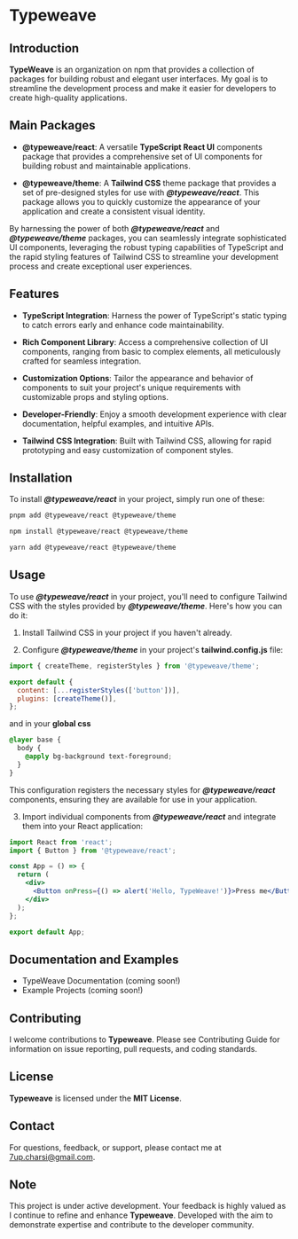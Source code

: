 # Typeweave

## Introduction

**TypeWeave** is an organization on npm that provides a collection of packages for building robust and elegant user interfaces. My goal is to streamline the development process and make it easier for developers to create high-quality applications.

## Main Packages

- **@typeweave/react**: A versatile **TypeScript React UI** components package that provides a comprehensive set of UI components for building robust and maintainable applications.

- **@typeweave/theme**: A **Tailwind CSS** theme package that provides a set of pre-designed styles for use with **_@typeweave/react_**. This package allows you to quickly customize the appearance of your application and create a consistent visual identity.

By harnessing the power of both **_@typeweave/react_** and **_@typeweave/theme_** packages, you can seamlessly integrate sophisticated UI components, leveraging the robust typing capabilities of TypeScript and the rapid styling features of Tailwind CSS to streamline your development process and create exceptional user experiences.

## Features

- **TypeScript Integration**: Harness the power of TypeScript's static typing to catch errors early and enhance code maintainability.

- **Rich Component Library**: Access a comprehensive collection of UI components, ranging from basic to complex elements, all meticulously crafted for seamless integration.

- **Customization Options**: Tailor the appearance and behavior of components to suit your project's unique requirements with customizable props and styling options.

- **Developer-Friendly**: Enjoy a smooth development experience with clear documentation, helpful examples, and intuitive APIs.

- **Tailwind CSS Integration**: Built with Tailwind CSS, allowing for rapid prototyping and easy customization of component styles.

## Installation

To install **_@typeweave/react_** in your project, simply run one of these:

```bash
pnpm add @typeweave/react @typeweave/theme
```

```bash
npm install @typeweave/react @typeweave/theme
```

```bash
yarn add @typeweave/react @typeweave/theme
```

## Usage

To use **_@typeweave/react_** in your project, you'll need to configure Tailwind CSS with the styles provided by **_@typeweave/theme_**. Here's how you can do it:

1. Install Tailwind CSS in your project if you haven't already.

2. Configure **_@typeweave/theme_** in your project's **tailwind.config.js** file:

```js
import { createTheme, registerStyles } from '@typeweave/theme';

export default {
  content: [...registerStyles(['button'])],
  plugins: [createTheme()],
};
```

and in your **global css**

```css
@layer base {
  body {
    @apply bg-background text-foreground;
  }
}
```

This configuration registers the necessary styles for **_@typeweave/react_** components, ensuring they are available for use in your application.

3. Import individual components from **_@typeweave/react_** and integrate them into your React application:

```jsx
import React from 'react';
import { Button } from '@typeweave/react';

const App = () => {
  return (
    <div>
      <Button onPress={() => alert('Hello, TypeWeave!')}>Press me</Button>
    </div>
  );
};

export default App;
```

## Documentation and Examples

- TypeWeave Documentation (coming soon!)
- Example Projects (coming soon!)

## Contributing

I welcome contributions to **Typeweave**. Please see Contributing Guide for information on issue reporting, pull requests, and coding standards.

## License

**Typeweave** is licensed under the **MIT License**.

## Contact

For questions, feedback, or support, please contact me at 7up.charsi@gmail.com.

## Note

This project is under active development. Your feedback is highly valued as I continue to refine and enhance **Typeweave**. Developed with the aim to demonstrate expertise and contribute to the developer community.
